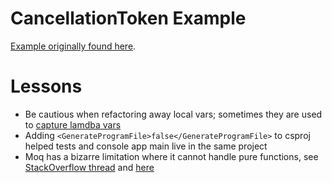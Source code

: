 
# CancellationToken Example

[Example originally found here](https://docs.microsoft.com/en-us/dotnet/api/system.threading.cancellationtoken?view=netcore-2.1).

# Lessons

* Be cautious when refactoring away local vars; sometimes they are used to [capture lamdba vars](https://medium.com/@Coder_HarryLee/how-to-capture-a-variable-in-c-and-not-to-shoot-yourself-in-the-foot-d169aa161aa6)
* Adding `<GenerateProgramFile>false</GenerateProgramFile>` to csproj helped tests and console app main live in the same project
* Moq has a bizarre limitation where it cannot handle pure functions, see [StackOverflow thread](https://stackoverflow.com/questions/12580015/how-to-mock-static-methods-in-c-sharp-using-moq-framework) and [here](https://stackoverflow.com/questions/537308/how-to-verify-that-method-was-not-called-in-moq)
